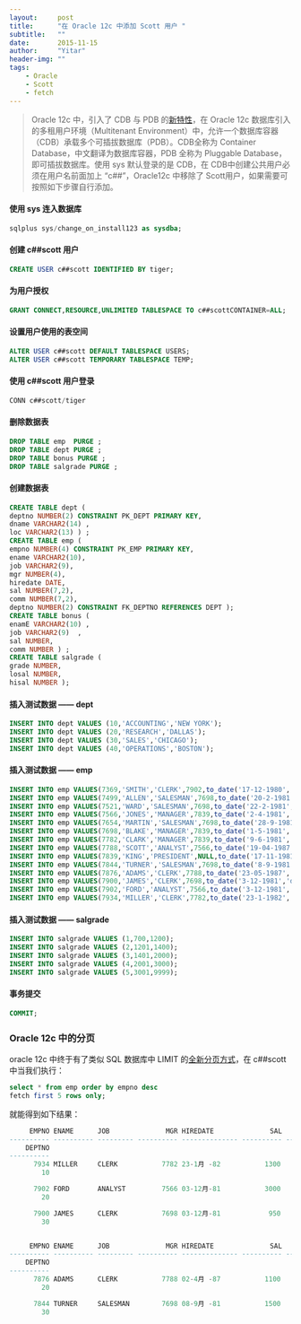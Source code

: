 ```yaml
---
layout:     post
title:      "在 Oracle 12c 中添加 Scott 用户 "
subtitle:   ""
date:       2015-11-15
author:     "Yitar"
header-img: ""
tags:
    - Oracle
    - Scott
    - fetch
---
```


> Oracle 12c 中，引入了 CDB 与 PDB 的[新特性](http://www.oracle.com/technetwork/cn/community/developer-day/1-oracle-db-12c-upgrade-section-2150584-zhs.pdf)，在 Oracle 12c 数据库引入的多租用户环境（Multitenant Environment）中，允许一个数据库容器（CDB）承载多个可插拔数据库（PDB）。CDB全称为 Container Database，中文翻译为数据库容器，PDB 全称为 Pluggable Database，即可插拔数据库。使用 sys 默认登录的是 CDB，在 CDB中创建公共用户必须在用户名前面加上 “c##”，Oracle12c 中移除了 Scott用户，如果需要可按照如下步骤自行添加。

#### 使用 sys 连入数据库
``` sql
sqlplus sys/change_on_install123 as sysdba;
```

#### 创建 c##scott 用户
``` sql
CREATE USER c##scott IDENTIFIED BY tiger;
```

#### 为用户授权
``` sql
GRANT CONNECT,RESOURCE,UNLIMITED TABLESPACE TO c##scottCONTAINER=ALL; 
```

#### 设置用户使用的表空间
``` sql
ALTER USER c##scott DEFAULT TABLESPACE USERS;
ALTER USER c##scott TEMPORARY TABLESPACE TEMP;
```

#### 使用 c##scott 用户登录
``` sql
CONN c##scott/tiger
```

#### 删除数据表
``` sql
DROP TABLE emp  PURGE ;
DROP TABLE dept PURGE ;
DROP TABLE bonus PURGE ;
DROP TABLE salgrade PURGE ;
```

#### 创建数据表
``` sql
CREATE TABLE dept (
deptno NUMBER(2) CONSTRAINT PK_DEPT PRIMARY KEY,
dname VARCHAR2(14) ,
loc VARCHAR2(13) ) ;
CREATE TABLE emp (
empno NUMBER(4) CONSTRAINT PK_EMP PRIMARY KEY,
ename VARCHAR2(10),
job VARCHAR2(9),
mgr NUMBER(4),
hiredate DATE,
sal NUMBER(7,2),
comm NUMBER(7,2),
deptno NUMBER(2) CONSTRAINT FK_DEPTNO REFERENCES DEPT );
CREATE TABLE bonus (
enamE VARCHAR2(10) ,
job VARCHAR2(9)  ,
sal NUMBER,
comm NUMBER ) ;
CREATE TABLE salgrade ( 
grade NUMBER,
losal NUMBER,
hisal NUMBER );
```

#### 插入测试数据 —— dept
``` sql
INSERT INTO dept VALUES (10,'ACCOUNTING','NEW YORK');
INSERT INTO dept VALUES (20,'RESEARCH','DALLAS');
INSERT INTO dept VALUES (30,'SALES','CHICAGO');
INSERT INTO dept VALUES (40,'OPERATIONS','BOSTON');
```

#### 插入测试数据 —— emp
``` sql
INSERT INTO emp VALUES(7369,'SMITH','CLERK',7902,to_date('17-12-1980','dd-mm-yyyy'),800,NULL,20);
INSERT INTO emp VALUES(7499,'ALLEN','SALESMAN',7698,to_date('20-2-1981','dd-mm-yyyy'),1600,300,30);
INSERT INTO emp VALUES(7521,'WARD','SALESMAN',7698,to_date('22-2-1981','dd-mm-yyyy'),1250,500,30);
INSERT INTO emp VALUES(7566,'JONES','MANAGER',7839,to_date('2-4-1981','dd-mm-yyyy'),2975,NULL,20);
INSERT INTO emp VALUES(7654,'MARTIN','SALESMAN',7698,to_date('28-9-1981','dd-mm-yyyy'),1250,1400,30);
INSERT INTO emp VALUES(7698,'BLAKE','MANAGER',7839,to_date('1-5-1981','dd-mm-yyyy'),2850,NULL,30);
INSERT INTO emp VALUES(7782,'CLARK','MANAGER',7839,to_date('9-6-1981','dd-mm-yyyy'),2450,NULL,10);
INSERT INTO emp VALUES(7788,'SCOTT','ANALYST',7566,to_date('19-04-1987','dd-mm-yyyy')-85,3000,NULL,20);
INSERT INTO emp VALUES(7839,'KING','PRESIDENT',NULL,to_date('17-11-1981','dd-mm-yyyy'),5000,NULL,10);
INSERT INTO emp VALUES(7844,'TURNER','SALESMAN',7698,to_date('8-9-1981','dd-mm-yyyy'),1500,0,30);
INSERT INTO emp VALUES(7876,'ADAMS','CLERK',7788,to_date('23-05-1987','dd-mm-yyyy')-51,1100,NULL,20);
INSERT INTO emp VALUES(7900,'JAMES','CLERK',7698,to_date('3-12-1981','dd-mm-yyyy'),950,NULL,30);
INSERT INTO emp VALUES(7902,'FORD','ANALYST',7566,to_date('3-12-1981','dd-mm-yyyy'),3000,NULL,20);
INSERT INTO emp VALUES(7934,'MILLER','CLERK',7782,to_date('23-1-1982','dd-mm-yyyy'),1300,NULL,10);
```

#### 插入测试数据 —— salgrade
``` sql
INSERT INTO salgrade VALUES (1,700,1200);
INSERT INTO salgrade VALUES (2,1201,1400);
INSERT INTO salgrade VALUES (3,1401,2000);
INSERT INTO salgrade VALUES (4,2001,3000);
INSERT INTO salgrade VALUES (5,3001,9999);
```

#### 事务提交
``` sql
COMMIT;
```

### Oracle 12c 中的分页
oracle 12c 中终于有了类似 SQL 数据库中 LIMIT 的[全新分页方式](https://oracle-base.com/articles/12c/row-limiting-clause-for-top-n-queries-12cr1)，在 c##scott 中当我们执行：

``` sql
select * from emp order by empno desc
fetch first 5 rows only;
```

就能得到如下结果：

``` sql
     EMPNO ENAME      JOB              MGR HIREDATE              SAL       COMM
---------- ---------- --------- ---------- -------------- ---------- ----------
    DEPTNO
----------
      7934 MILLER     CLERK           7782 23-1月 -82           1300
        10

      7902 FORD       ANALYST         7566 03-12月-81           3000
        20

      7900 JAMES      CLERK           7698 03-12月-81            950
        30


     EMPNO ENAME      JOB              MGR HIREDATE              SAL       COMM
---------- ---------- --------- ---------- -------------- ---------- ----------
    DEPTNO
----------
      7876 ADAMS      CLERK           7788 02-4月 -87           1100
        20

      7844 TURNER     SALESMAN        7698 08-9月 -81           1500          0
        30
```




